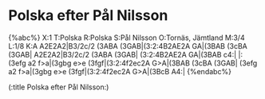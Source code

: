 # Polska efter Pål Nilsson

{%abc%}
X:1
T:Polska
R:Polska
S:Pål Nilsson
O:Tornäs, Jämtland
M:3/4
L:1/8
K:A
 A2E2A2|B3/2c/2 (3ABA (3GAB|(3:2:4B2AE2A GA|(3BAB (3cBA (3GAB|
 A2E2A2|B3/2c/2 (3ABA (3GAB| (3:2:4B2AE2A GA|(3BAB c4:|
|:(3efg a2 f>a|(3gbg e>e (3fgf|(3:2:4f2ec2A G>A|(3BAB (3cBA (3GAB|
(3efg a2 f>a|(3gbg e>e (3fgf|(3:2:4f2ec2A G>A|(3BcB A4:|
{%endabc%}

(:title Polska efter Pål Nilsson:)
